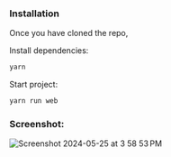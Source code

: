 ### Installation
Once you have cloned the repo,

Install dependencies:

```bash
yarn
```

Start project:

```bash
yarn run web
```

### Screenshot:

![Screenshot 2024-05-25 at 3 58 53 PM](https://github.com/prtkjakhar/flappybird-clone/assets/65057795/0e3a1a84-753e-4d07-a4bf-5c943b5a86d3)
